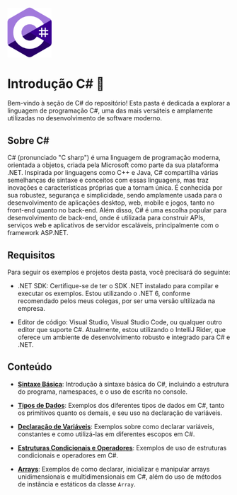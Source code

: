 ﻿<img src="../../assets/csharp-logo.png" alt="Logo c#" style="width:100px; margin-top:20px"/>

# Introdução  C# 🦈

Bem-vindo à seção de C# do repositório! Esta pasta é dedicada a explorar a linguagem de programação C#, uma das mais versáteis e amplamente utilizadas no desenvolvimento de software moderno.

## Sobre C#

C# (pronunciado "C sharp") é uma linguagem de programação moderna, orientada a objetos, criada pela Microsoft como parte da sua plataforma .NET. Inspirada por linguagens como C++ e Java, C# compartilha várias semelhanças de sintaxe e conceitos com essas linguagens, mas traz inovações e características próprias que a tornam única. É conhecida por sua robustez, segurança e simplicidade, sendo amplamente usada para o desenvolvimento de aplicações desktop, web, mobile e jogos, tanto no front-end quanto no back-end. Além disso, C# é uma escolha popular para desenvolvimento de back-end, onde é utilizada para construir APIs, serviços web e aplicativos de servidor escaláveis, principalmente com o framework ASP.NET.

## Requisitos
Para seguir os exemplos e projetos desta pasta, você precisará do seguinte:

- .NET SDK: Certifique-se de ter o SDK .NET instalado para compilar e executar os exemplos. Estou utilizando o .NET 6, conforme recomendado pelos meus colegas, por ser uma versão ultilizada na empresa.


- Editor de código: Visual Studio, Visual Studio Code, ou qualquer outro editor que suporte C#. Atualmente, estou utilizando o IntelliJ Rider, que oferece um ambiente de desenvolvimento robusto e integrado para C# e .NET.

## Conteúdo

- [**Sintaxe Básica**](HelloWorld): Introdução à sintaxe básica do C#, incluindo a estrutura do programa, namespaces, e o uso de escrita no console.


- [**Tipos de Dados**](DataTypes): Exemplos dos diferentes tipos de dados em C#, tanto os primitivos quanto os demais, e seu uso na declaração de variáveis.


- [**Declaração de Variáveis**](Variables): Exemplos sobre como declarar variáveis, constantes e como utilizá-las em diferentes escopos em C#.


- [**Estruturas Condicionais e Operadores**](ConditionalAndOperators): Exemplos de uso de estruturas condicionais e operadores em C#.


- [**Arrays**](Arrays): Exemplos de como declarar, inicializar e manipular arrays unidimensionais e multidimensionais em C#, além do uso de métodos de instância e estáticos da classe `Array`.